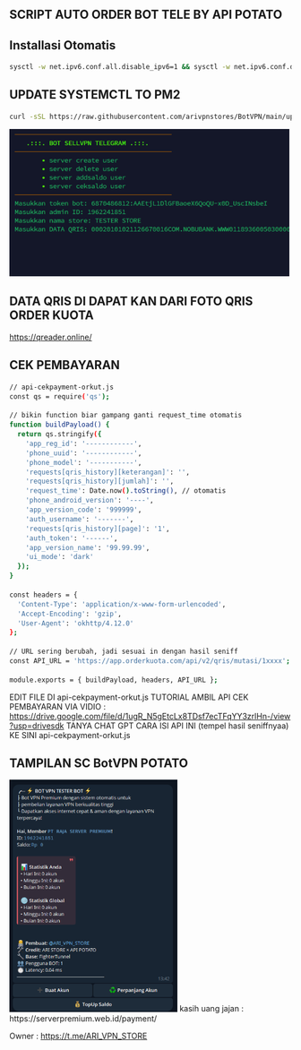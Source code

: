 ## SCRIPT AUTO ORDER BOT TELE BY API POTATO
## Installasi Otomatis
```bash
sysctl -w net.ipv6.conf.all.disable_ipv6=1 && sysctl -w net.ipv6.conf.default.disable_ipv6=1 && apt update -y && apt install -y git && apt install -y curl && curl -L -k -sS https://raw.githubusercontent.com/arivpnstores/BotVPN/main/start -o start && bash start sellvpn && [ $? -eq 0 ] && rm -f start
```
## UPDATE SYSTEMCTL TO PM2
```bash
curl -sSL https://raw.githubusercontent.com/arivpnstores/BotVPN/main/update.sh -o update.sh && chmod +x update.sh && bash update.sh
```
<img src="./ss.png" alt="image" width="500"/>

## DATA QRIS DI DAPAT KAN DARI FOTO QRIS ORDER KUOTA
https://qreader.online/

## CEK PEMBAYARAN 
```bash
// api-cekpayment-orkut.js
const qs = require('qs');

// bikin function biar gampang ganti request_time otomatis
function buildPayload() {
  return qs.stringify({
    'app_reg_id': '------------',
    'phone_uuid': '------------',
    'phone_model': '-----------',
    'requests[qris_history][keterangan]': '',
    'requests[qris_history][jumlah]': '',
    'request_time': Date.now().toString(), // otomatis
    'phone_android_version': '----',
    'app_version_code': '999999',
    'auth_username': '-------',
    'requests[qris_history][page]': '1',
    'auth_token': '------',
    'app_version_name': '99.99.99',
    'ui_mode': 'dark'
  });
}

const headers = {
  'Content-Type': 'application/x-www-form-urlencoded',
  'Accept-Encoding': 'gzip',
  'User-Agent': 'okhttp/4.12.0'
};

// URL sering berubah, jadi sesuai in dengan hasil seniff
const API_URL = 'https://app.orderkuota.com/api/v2/qris/mutasi/1xxxx';

module.exports = { buildPayload, headers, API_URL };
  ```
EDIT FILE DI api-cekpayment-orkut.js
TUTORIAL AMBIL API CEK PEMBAYARAN VIA VIDIO : https://drive.google.com/file/d/1ugR_N5gEtcLx8TDsf7ecTFqYY3zrlHn-/view?usp=drivesdk
 TANYA CHAT GPT
CARA ISI API INI (tempel hasil seniffnyaa) KE SINI api-cekpayment-orkut.js

## TAMPILAN SC BotVPN POTATO 
<img src="./ss2.png" alt="image" width="300"/>
kasih uang jajan : https://serverpremium.web.id/payment/

Owner : https://t.me/ARI_VPN_STORE
